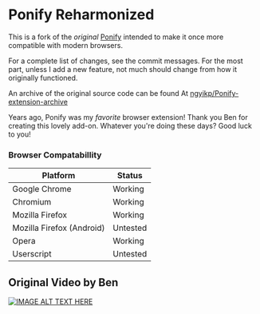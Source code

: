 # Ponify Reharmonized
This is a fork of the *original* [Ponify](http://pterocorn.blogspot.com/2011/10/ponify.html) intended to make it once more compatible with modern browsers.

For a complete list of changes, see the commit messages.
For the most part, unless I add a new feature, not much should change from how it originally functioned.

An archive of the original source code can be found At [ngyikp/Ponify-extension-archive](https://github.com/ngyikp/Ponify-extension-archive)

Years ago, Ponify was my *favorite* browser extension!
Thank you Ben for creating this lovely add-on.
Whatever you're doing these days? Good luck to you!

### Browser Compatabillity
Platform | Status
--- | ---
Google Chrome | Working
Chromium | Working
Mozilla Firefox | Working
Mozilla Firefox (Android) | Untested
Opera | Working
Userscript | Untested

## Original Video by Ben
[![IMAGE ALT TEXT HERE](http://img.youtube.com/vi/xsMgwPSxPgM/0.jpg)](http://www.youtube.com/watch?v=xsMgwPSxPgM)
